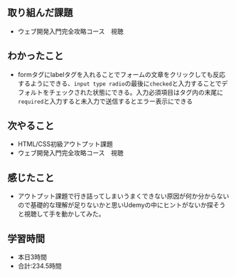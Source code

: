 ## 取り組んだ課題
- ウェブ開発入門完全攻略コース　視聴
## わかったこと
- formタグにlabelタグを入れることでフォームの文章をクリックしても反応するようにできる、`input type radio`の最後に`checked`と入力することでデフォルトをチェックされた状態にできる。入力必須項目はタグ内の末尾に`required`と入力すると未入力で送信するとエラー表示にできる
## 次やること
- HTML/CSS初級アウトプット課題
- ウェブ開発入門完全攻略コース　視聴
## 感じたこと
- アウトプット課題で行き詰ってしまいうまくできない原因が何か分からないので基礎的な理解が足りないかと思いUdemyの中にヒントがないか探そうと視聴して手を動かしてみた。
## 学習時間
- 本日3時間<br>
- 合計:234.5時間
